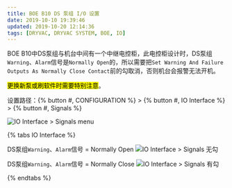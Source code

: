 ```yaml
---
title: BOE B10 DS 泵组 I/O 设置
date: 2019-10-10 19:39:46
updated: 2019-10-20 12:14:36
tags: [DRYVAC, DRYVAC SYSTEM, BOE, IO]
---
```


BOE B10中DS泵组与机台中间有一个中继电控柜，此电控柜设计时，DS泵组`Warning`、`Alarm`信号是`Normally Open`的，所以需要把`Set Warning And Failure Outputs As Normally Close Contact`前的勾取消，否则机台会报警无法开机。

<mark>更换新泵或刷软件时需要特别注意</mark>。

设置路径：{% button #, CONFIGURATION %} > {% button #, IO Interface %} > {% button #, Signals %}

![IO Interface > Signals menu](DS_IO_Interface_Signals_menu.png)

{% tabs IO Interface %}
<!-- tab BOE B10 设置 -->
DS泵组`Warning`、`Alarm`信号 = Normally Open
![IO Interface > Signals 无勾](DS_IO_Interface_Signals.png)
<!-- endtab -->

<!-- tab 默认设置 -->
DS泵组`Warning`、`Alarm`信号 = Normally Close
![IO Interface > Signals 有勾](DS_IO_Interface_Signals_checked.png)
<!-- endtab -->
{% endtabs %}
